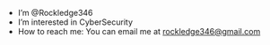 - I’m @Rockledge346
- I’m interested in CyberSecurity
- How to reach me: You can email me at rockledge346@gmail.com
